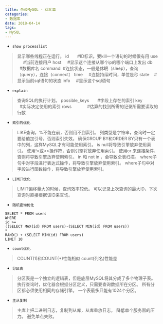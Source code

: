 ```yaml
---
title: 杂谈MySQL - 优化篇
categories:
- 数据库
date: 2018-04-14 
tags:
- MySQL
---
```

* `show processlist`
>显示哪些线程正在运行。
>id       #ID标识，要kill一个语句的时候很有用
use      #当前连接用户
host     #显示这个连接从哪个ip的哪个端口上发出
db       #数据库名
command  #连接状态，一般是休眠（sleep），查询（query），连接（connect）
time     #连接持续时间，单位是秒
state    #显示当前sql语句的状态
info     #显示这个sql语句

* `explain`
>查询SQL的执行计划。
>possible_keys       #字段上存在的索引
>key                 #实际决定使用的索引
>rows              #估算的找到所需的记录所需要读取的行数

* `索引的优化`
>LIKE查询，%不能在前，否则用不到索引。
>列类型是字符串，查询时一定要给值加引号，否则索引失效。
>确保GROUP BY和ORDER BY只有一个表中的列，这样MySQL才有可能使用索引。
>is null将导致引擎放弃使用索引。
>使用!=或<>操作符，否则引擎将放弃使用索引。
>使用or 来连接条件，否则将导致引擎放弃使用索引。
>in 和 not in ，会导致全表扫描。
>where子句中对字段进行表达式操作，将导致引擎放弃使用索引。
>where子句中对字段进行函数操作，将导致引擎放弃使用索引。

* `LIMIT优化`
>LIMIT偏移量大的时候，查询效率较低。
可以记录上次查询的最大ID，下次查询时直接根据该ID来查询。

* `随机查询优化`
```
SELECT * FROM users 
WHERE 
id >= 
((SELECT MAX(id) FROM users)-(SELECT MIN(id) FROM users)) 
* 
RAND() + (SELECT MIN(id) FROM users)
LIMIT 10
```

* `count优化`
>COUNT(1)和COUNT(\*)性能相似
>count(列名)性能差

* `分区表`
>分区表是一个独立的逻辑表，但是底层MySQL将其分成了多个物理子表。
>执行查询时，优化器会根据分区定义，只需要查询数据所在分区。
>所有分区都必须使用相同的存储引擎。
>一个表最多只能有1024个分区。

* `主从复制`
>主库上把二进制日志，复制到从库，从库重放日志。
>降低单个服务器的压力。
>避免单点失败。



